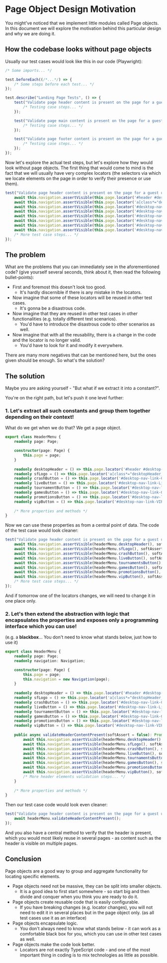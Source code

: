 # Page Object Design Motivation

You might've noticed that we implement little modules called Page objects. In this document we will explore 
the motivation behind this particular design and why we are doing it.

## How the codebase looks without page objects

Usually our test cases would look like this in our code (Playwright):

```typescript
/* Some imports... */

test.beforeEach((/*...*/) => {
	/* Some steps before each test... */ 
});

test.describe("Landing Page Tests", () => {
    test("Validate page header content is present on the page for a guest user", async ( /*...*/ ) => {
        /* Testing case steps... */
    });

    test("Validate page main content is present on the page for a guest user", async ( /*...*/ ) => {
        /* Testing case steps... */
    });

    test("Validate page footer content is present on the page for a guest user", async ( /*...*/ ) => {
        /* Testing case steps... */
    });
});
```

Now let's explore the actual test steps, but let's explore how they would look without page objects. The first thing that would come to mind is the fact that we will usually have very complex
locators (the selectors via which we locate elements on the page in order to verify their presence or use them).

```typescript
test("Validate page header content is present on the page for a guest user", async ( /*...*/ ) => {
    await this.navigation.assertVisible(this.page.locator('#header #desktop-header'), softAssert, 'Expect Header to be visible');
    await this.navigation.assertVisible(this.page.locator('a[class*="desktopHeader_desktopHeaderLogoContainer_"]'), softAssert, 'Expect SF logo to be visible');
    await this.navigation.assertVisible(this.page.locator('#desktop-nav-link-Crash'), softAssert, 'Expect Crash button to be visible');
    await this.navigation.assertVisible(this.page.locator('#desktop-nav-link-Live'), softAssert, 'Expect Live button to be visible');
    await this.navigation.assertVisible(this.page.locator('#desktop-nav-link-Tournaments'), softAssert, 'Expect Tournament button to be visible');
    await this.navigation.assertVisible(this.page.locator('#desktop-nav-link-Games'), softAssert, 'Expect Games button to be visible');
    await this.navigation.assertVisible(this.page.locator('#desktop-nav-link-Promotions'), softAssert, 'Expect Promotions button to be visible');
    await this.navigation.assertVisible(this.page.locator('#desktop-nav-link-VIP'), softAssert, 'Expect VIP button to be visible');
    /* More test case steps... */
});
```

## The problem

What are the problems that you can immediately see in the aforementioned code? (give yourself several seconds, think about it, then read the following bullet-points):

* First and foremost this doesn't look too good. 
  * It's hardly discernible if there is any mistake in the locators. 
* Now imagine that some of these locators will be reused in other test cases. 
  * It's gonna be a disastrous code.
* Now imagine that they are reused in other test cases in other functionalities (e.g. totally different test scenarios). 
  * You'd have to introduce the disastrous code to other scenarios as well.
* Now imagine that with all the reusability, there is a change in the code and the locator is no longer valid.
  * You'd have to look for it and modify it everywhere.

There are many more negatives that can be mentioned here, but the ones given should be enough. So what's the solution?

## The solution

Maybe you are asking yourself - "But what if we extract it into a constant?". 

You're on the right path, but let's push it one level further:

### 1. Let's extract all such constants and group them together depending on their context!

What do we get when we do that? We get a page object. 

```typescript
export class HeaderMenu {
    readonly page: Page;

    constructor(page: Page) {
        this.page = page;
    }
    
    readonly desktopHeader = () => this.page.locator('#header #desktop-header');
    readonly sfLogo = () => this.page.locator('a[class*="desktopHeader_desktopHeaderLogoContainer_"]');
    readonly crashButton = () => this.page.locator('#desktop-nav-link-Crash');
    readonly liveButton = () => this.page.locator('#desktop-nav-link-Live');
    readonly tournamentButton = () => this.page.locator('#desktop-nav-link-Tournaments');
    readonly gamesButton = () => this.page.locator('#desktop-nav-link-Games');
    readonly promotionsButton = () => this.page.locator('#desktop-nav-link-Promotions');
    readonly vipButton = () => this.page.locator('#desktop-nav-link-VIP');
    
    /* More properties and methods */
}
```

Now we can use these properties as from a central point of data. 
The code of the test case would look cleaner:

```typescript
test("Validate page header content is present on the page for a guest user", async ( /*...*/ ) => {
    await this.navigation.assertVisible(headerMenu.desktopHeader(), softAssert, 'Expect Header to be visible');
    await this.navigation.assertVisible(headerMenu.sfLogo(), softAssert, 'Expect SF logo to be visible');
    await this.navigation.assertVisible(headerMenu.crashButton(), softAssert, 'Expect Crash button to be visible');
    await this.navigation.assertVisible(headerMenu.liveButton(), softAssert, 'Expect Live button to be visible');
    await this.navigation.assertVisible(HeaderMenu.tournamentsButton(), softAssert, 'Expect Tournament button to be visible');
    await this.navigation.assertVisible(headerMenu.gamesButton(), softAssert, 'Expect Games button to be visible');
    await this.navigation.assertVisible(headerMenu.promotionsButton(), softAssert, 'Expect Promotions button to be visible');
    await this.navigation.assertVisible(headerMenu.vipButton(), softAssert, 'Expect VIP button to be visible');
    /* More test case steps... */
});
```

And if tomorrow one of the locators changes, we will need to change it in one place only.

### 2. Let's then extend the abstraction with logic that encapsulates the properties and exposes only a programming interface which you can use!
(e.g. a **blackbox**... You don't need to know what stands below, just how to use it)

```typescript
export class HeaderMenu {
    readonly page: Page;
    readonly navigation: Navigation;

    constructor(page: Page) {
        this.page = page;
        this.navigation = new Navigation(page);
    }
    
    readonly desktopHeader = () => this.page.locator('#header #desktop-header');
    readonly sfLogo = () => this.page.locator('a[class*="desktopHeader_desktopHeaderLogoContainer_"]');
    readonly crashButton = () => this.page.locator('#desktop-nav-link-Crash');
    readonly liveButton = () => this.page.locator('#desktop-nav-link-Live');
    readonly tournamentButton = () => this.page.locator('#desktop-nav-link-Tournaments');
    readonly gamesButton = () => this.page.locator('#desktop-nav-link-Games');
    readonly promotionsButton = () => this.page.locator('#desktop-nav-link-Promotions');
    readonly vipButton = () => this.page.locator('#desktop-nav-link-VIP');
    
    public async validateHeaderContentPresent(softAssert = false): Promise<void> {
        await this.navigation.assertVisible(headerMenu.desktopHeader(), softAssert, 'Expect Header to be visible');
        await this.navigation.assertVisible(headerMenu.sfLogo(), softAssert, 'Expect SF logo to be visible');
        await this.navigation.assertVisible(headerMenu.crashButton(), softAssert, 'Expect Crash button to be visible');
        await this.navigation.assertVisible(headerMenu.liveButton(), softAssert, 'Expect Live button to be visible');
        await this.navigation.assertVisible(HeaderMenu.tournamentsButton(), softAssert, 'Expect Tournament button to be visible');
        await this.navigation.assertVisible(headerMenu.gamesButton(), softAssert, 'Expect Games button to be visible');
        await this.navigation.assertVisible(headerMenu.promotionsButton(), softAssert, 'Expect Promotions button to be visible');
        await this.navigation.assertVisible(headerMenu.vipButton(), softAssert, 'Expect VIP button to be visible');
        /* More header elements validation steps... */
    }
    
    /* More properties and methods */
}
```

Then our test case code would look even cleaner:

```typescript
test("Validate page header content is present on the page for a guest user", async ( /*...*/ ) => {
    await headerMenu.validateHeaderContentPresent();
});
```
 
And you also have a central method to verify that the header is present, which you would most likely reuse in several pages - as content such as the header is visible on multiple pages.

## Conclusion

Page objects are a good way to group and aggregate functionality for locating specific elements. 

* Page objects need not be massive, they can be split into smaller objects.
  * It is a good idea to first start somewhere - so start big and then divide and conquer when you think you are ready to do it.
* Page objects create reusable code that is easily configurable.
  * If you have breaking changes (e.g. locator changes), you will not need to edit it in several places but in the page object only. (as all test cases use it as an interface)
* Page objects encapsulate logic.
  * You don't always need to know what stands below - it can work as a comfortable black box for you, which you can use in other test cases as well.
* Page objects make the code look better.
  * Locators are not exactly TypeScript code - and one of the most important thing in coding is to mix technologies as little as possible.
